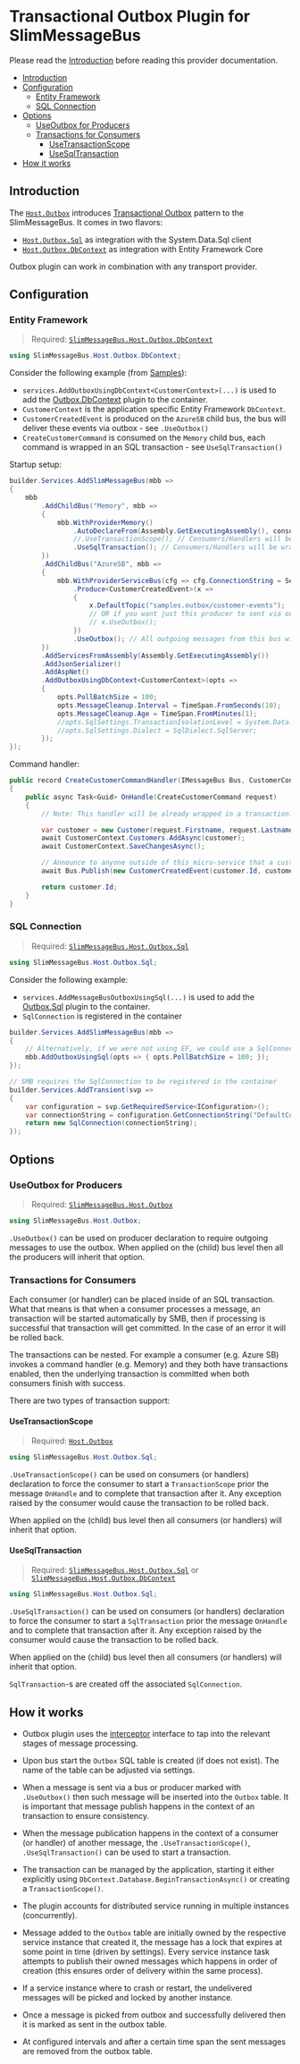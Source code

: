 # Transactional Outbox Plugin for SlimMessageBus <!-- omit in toc -->

Please read the [Introduction](intro.md) before reading this provider documentation.

- [Introduction](#introduction)
- [Configuration](#configuration)
  - [Entity Framework](#entity-framework)
  - [SQL Connection](#sql-connection)
- [Options](#options)
  - [UseOutbox for Producers](#useoutbox-for-producers)
  - [Transactions for Consumers](#transactions-for-consumers)
    - [UseTransactionScope](#usetransactionscope)
    - [UseSqlTransaction](#usesqltransaction)
- [How it works](#how-it-works)

## Introduction

The [`Host.Outbox`](https://www.nuget.org/packages/SlimMessageBus.Host.Outbox) introduces [Transactional Outbox](https://microservices.io/patterns/data/transactional-outbox.html) pattern to the SlimMessageBus.
It comes in two flavors:

- [`Host.Outbox.Sql`](https://www.nuget.org/packages/SlimMessageBus.Host.Outbox.Sql) as integration with the System.Data.Sql client
- [`Host.Outbox.DbContext`](https://www.nuget.org/packages/SlimMessageBus.Host.Outbox.DbContext) as integration with Entity Framework Core

Outbox plugin can work in combination with any transport provider.

## Configuration

### Entity Framework

> Required: [`SlimMessageBus.Host.Outbox.DbContext`](https://www.nuget.org/packages/SlimMessageBus.Host.Outbox.DbContext)

```cs
using SlimMessageBus.Host.Outbox.DbContext;
```

Consider the following example (from [Samples](../src/Samples/Sample.OutboxWebApi/Program.cs)):

- `services.AddOutboxUsingDbContext<CustomerContext>(...)` is used to add the [Outbox.DbContext](https://www.nuget.org/packages/SlimMessageBus.Host.Outbox.DbContext) plugin to the container.
- `CustomerContext` is the application specific Entity Framework `DbContext`.
- `CustomerCreatedEvent` is produced on the `AzureSB` child bus, the bus will deliver these events via outbox - see `.UseOutbox()`
- `CreateCustomerCommand` is consumed on the `Memory` child bus, each command is wrapped in an SQL transaction - see `UseSqlTransaction()`

Startup setup:

```cs
builder.Services.AddSlimMessageBus(mbb =>
{
    mbb
        .AddChildBus("Memory", mbb =>
        {
            mbb.WithProviderMemory()
                .AutoDeclareFrom(Assembly.GetExecutingAssembly(), consumerTypeFilter: t => t.Name.Contains("Command"))
                //.UseTransactionScope(); // Consumers/Handlers will be wrapped in a TransactionScope
                .UseSqlTransaction(); // Consumers/Handlers will be wrapped in a SqlTransaction
        })
        .AddChildBus("AzureSB", mbb =>
        {
            mbb.WithProviderServiceBus(cfg => cfg.ConnectionString = Secrets.Service.PopulateSecrets(configuration["Azure:ServiceBus"]))
                .Produce<CustomerCreatedEvent>(x =>
                {
                    x.DefaultTopic("samples.outbox/customer-events");
                    // OR if you want just this producer to sent via outbox
                    // x.UseOutbox();
                })
                .UseOutbox(); // All outgoing messages from this bus will go out via an outbox
        })
        .AddServicesFromAssembly(Assembly.GetExecutingAssembly())
        .AddJsonSerializer()
        .AddAspNet()
        .AddOutboxUsingDbContext<CustomerContext>(opts =>
        {
            opts.PollBatchSize = 100;
            opts.MessageCleanup.Interval = TimeSpan.FromSeconds(10);
            opts.MessageCleanup.Age = TimeSpan.FromMinutes(1);
            //opts.SqlSettings.TransactionIsolationLevel = System.Data.IsolationLevel.RepeatableRead;
            //opts.SqlSettings.Dialect = SqlDialect.SqlServer;
        });
});
```

Command handler:

```cs
public record CreateCustomerCommandHandler(IMessageBus Bus, CustomerContext CustomerContext) : IRequestHandler<CreateCustomerCommand, Guid>
{
    public async Task<Guid> OnHandle(CreateCustomerCommand request)
    {
        // Note: This handler will be already wrapped in a transaction: see Program.cs and .UseTransactionScope() / .UseSqlTransaction() 

        var customer = new Customer(request.Firstname, request.Lastname);
        await CustomerContext.Customers.AddAsync(customer);
        await CustomerContext.SaveChangesAsync();

        // Announce to anyone outside of this micro-service that a customer has been created (this will go out via an transactional outbox)
        await Bus.Publish(new CustomerCreatedEvent(customer.Id, customer.Firstname, customer.Lastname));

        return customer.Id;
    }
}
```

### SQL Connection

> Required: [`SlimMessageBus.Host.Outbox.Sql`](https://www.nuget.org/packages/SlimMessageBus.Host.Outbox.Sql)

```cs
using SlimMessageBus.Host.Outbox.Sql;
```

Consider the following example:

- `services.AddMessageBusOutboxUsingSql(...)` is used to add the [Outbox.Sql](https://www.nuget.org/packages/SlimMessageBus.Host.Outbox.Sql) plugin to the container.
- `SqlConnection` is registered in the container

```cs
builder.Services.AddSlimMessageBus(mbb =>
{
    // Alternatively, if we were not using EF, we could use a SqlConnection
    mbb.AddOutboxUsingSql(opts => { opts.PollBatchSize = 100; });
});

// SMB requires the SqlConnection to be registered in the container
builder.Services.AddTransient(svp =>
{
    var configuration = svp.GetRequiredService<IConfiguration>();
    var connectionString = configuration.GetConnectionString("DefaultConnection");
    return new SqlConnection(connectionString);
});
```

## Options

### UseOutbox for Producers

> Required: [`SlimMessageBus.Host.Outbox`](https://www.nuget.org/packages/SlimMessageBus.Host.Outbox)

```cs
using SlimMessageBus.Host.Outbox;
```

`.UseOutbox()` can be used on producer declaration to require outgoing messages to use the outbox.
When applied on the (child) bus level then all the producers will inherit that option.

### Transactions for Consumers

Each consumer (or handler) can be placed inside of an SQL transaction. What that means is that when a consumer processes a message, an transaction will be started automatically by SMB, then if processing is successful that transaction will get committed. In the case of an error it will be rolled back.

The transactions can be nested. For example a consumer (e.g. Azure SB) invokes a command handler (e.g. Memory) and they both have transactions enabled, then the underlying transaction is committed when both consumers finish with success.

There are two types of transaction support:

#### UseTransactionScope

> Required: [`Host.Outbox`](https://www.nuget.org/packages/SlimMessageBus.Host.Outbox)

```cs
using SlimMessageBus.Host.Outbox.Sql;
```

`.UseTransactionScope()` can be used on consumers (or handlers) declaration to force the consumer to start a `TransactionScope` prior the message `OnHandle` and to complete that transaction after it. Any exception raised by the consumer would cause the transaction to be rolled back.

When applied on the (child) bus level then all consumers (or handlers) will inherit that option.

#### UseSqlTransaction

> Required: [`SlimMessageBus.Host.Outbox.Sql`](https://www.nuget.org/packages/SlimMessageBus.Host.Outbox.Sql) or [`SlimMessageBus.Host.Outbox.DbContext`](https://www.nuget.org/packages/SlimMessageBus.Host.Outbox.DbContext)

```cs
using SlimMessageBus.Host.Outbox.Sql;
```

`.UseSqlTransaction()` can be used on consumers (or handlers) declaration to force the consumer to start a `SqlTransaction` prior the message `OnHandle` and to complete that transaction after it. Any exception raised by the consumer would cause the transaction to be rolled back.

When applied on the (child) bus level then all consumers (or handlers) will inherit that option.

`SqlTransaction`-s are created off the associated `SqlConnection`.

## How it works

- Outbox plugin uses the [interceptor](intro.md#interceptors) interface to tap into the relevant stages of message processing.

- Upon bus start the `Outbox` SQL table is created (if does not exist). The name of the table can be adjusted via settings.

- When a message is sent via a bus or producer marked with `.UseOutbox()` then such message will be inserted into the `Outbox` table.
  It is important that message publish happens in the context of an transaction to ensure consistency.

- When the message publication happens in the context of a consumer (or handler) of another message, the `.UseTransactionScope()`, `.UseSqlTransaction()` can be used to start a transaction.

- The transaction can be managed by the application, starting it either explicitly using `DbContext.Database.BeginTransactionAsync()` or creating a `TransactionScope()`.

- The plugin accounts for distributed service running in multiple instances (concurrently).

- Message added to the `Outbox` table are initially owned by the respective service instance that created it, the message has a lock that expires at some point in time (driven by settings). Every service instance task attempts to publish their owned messages which happens in order of creation (this ensures order of delivery within the same process).

- If a service instance where to crash or restart, the undelivered messages will be picked and locked by another instance.

- Once a message is picked from outbox and successfully delivered then it is marked as sent in the outbox table.

- At configured intervals and after a certain time span the sent messages are removed from the outbox table.